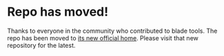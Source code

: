 # Repo has moved!

Thanks to everyone in the community who contributed to blade tools.  The repo has been moved to [its new official home](https://github.com/liferay/liferay-blade-cli/).  Please visit that new repository for the latest.
